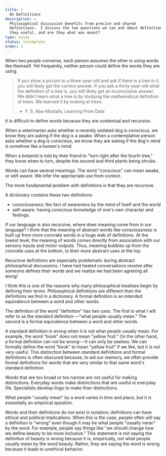 ```yaml
---
title: >
  On Definitions
description: >
  Philosophical discussion benefits from precise and shared
  definitions.  I discuss the two questions we can ask about definitions---are
  they useful, and are they what was meant?
type: essay
status: incomplete
order: 1
---
```


When two people converse, each person assumes the other is using words like themself.  Yet frequently, neither person could define the words they are using.

> If you show a picture to a three-year-old and ask if there is a tree in it, you will likely get the correct answer.  If you ask a thirty-year-old what the definition of a tree is, you will likely get an inconclusive answer.  We didn't learn what a tree is by studying the mathematical definition of trees.  We learned it by looking at trees.
> - Y. S. Abu-Mostafa, Learning From Data

It is difficult to define words because they are contextual and recursive.

When a veterinarian asks whether a recently sedated dog is conscious, we know they are asking if the dog is a awake.  When a contemplative person asks whether a dog is conscious, we know they are asking if the dog's mind is somehow like a human's mind.

When a botanist is told by their friend to "turn right after the fourth tree," they know when to turn, despite the second and third plants being shrubs.

Words can have several meanings.  The word "conscious" can mean awake, or self-aware.  We infer the appropriate use from context.

The more fundamental problem with definitions is that they are recursive.

A dictionary contains these two definitions

- consciousness: the fact of awareness by the mind of itself and the world
- self-aware: having conscious knowledge of one's own character and feelings.

If our language is also recursive, where does meaning come from in our language?  I think that the meaning of abstract words like consciousness is built up from more concrete words in a huge web of definitions.  At the lowest level, the meaning of words comes directly from association with our sensory inputs and motor outputs.  Thus, meaning bubbles up from the concrete uses at the bottom, to their more abstract uses at the top.

Recursive definitions are especially problematic during abstract philosophical discussions.  I have had heated conversations resolve after someone defines their words and we realize we had been agreeing all along!

I think this is one of the reasons why many philosophical treatises begin by defining their terms.  Philosophical definitions are different than the definitions we find in a dictionary.  A formal definition is an intended equivalence between a word and other words.

The definition of the word "definition" has two uses.  The first is what I will refer to as the standard definition---"what people usually mean."  The second is a formal equivalence between a word and other words.

A standard definition is wrong when it is not what people usually mean.  For example, the word "book" does not mean "yellow fruit."  On the other hand, a formal definition can not be wrong---it can only be useless.  We can formally define the word "book" to mean "yellow fruit" if we like, but it is not very useful.  This distinction between standard definitions and formal definitions is often obscured because, to aid our memory, we often provide formal definitions for words that are very similar to that same word's standard definition.

Words that are too broad or too narrow are not useful for making distinctions.  Everyday words make distinctions that are useful in everyday life.  Specialists develop lingo to make finer distinctions.

What people "usually mean" by a word varies in time and place, but it is essentially an empirical question.

Words and their definitions do not exist in isolation; definitions can have ethical and political implications.  When this is the case, people often will say a definition is "wrong" even though it may be what people "usually mean" by the word.  For example, people say things like "we should change how we define beauty to be more inclusive."  This statement is not saying the definition of beauty is wrong because it is, empirically, not what people usually mean by the word beauty.  Rather, they are saying the word is wrong because it leads to unethical behavior.
